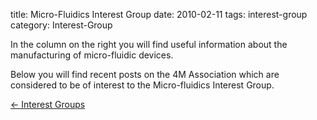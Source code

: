 title: Micro-Fluidics Interest Group 
date: 2010-02-11 
tags: interest-group
category: Interest-Group

<!--break-->
In the column on the right you will find useful information about the manufacturing of micro-fluidic devices.  

Below you will find recent posts on the 4M Association which are considered to be of interest to the Micro-fluidics Interest Group.

[&larr; Interest Groups](/interest-groups.html)